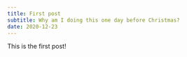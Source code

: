 ```yaml
---
title: First post
subtitle: Why am I doing this one day before Christmas?
date: 2020-12-23
---
```


This is the first post!
